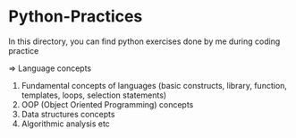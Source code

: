 # Python-Practices
In this directory, you can find python exercises done by me during coding practice

=> Language concepts 
1) Fundamental concepts of languages (basic constructs, library, function, templates, loops, selection statements)
2) OOP (Object Oriented Programming) concepts 
3) Data structures concepts 
4) Algorithmic analysis etc 

